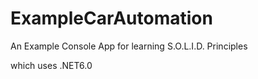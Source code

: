 # ExampleCarAutomation
An Example Console App for learning S.O.L.I.D. Principles

which uses .NET6.0
